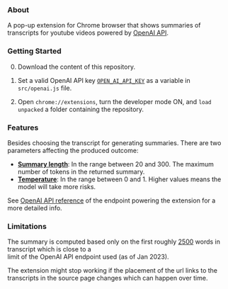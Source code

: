 ### About

A pop-up extension for Chrome browser that shows summaries of transcripts for youtube videos powered by [OpenAI API](https://beta.openai.com/examples/default-tldr-summary).

### Getting Started

0. Download the content of this repository.

1. Set a valid OpenAI API key [`OPEN_AI_API_KEY`](https://github.com/rfulekjames/youtube-transcripts-summary/blob/353f6c0cb0d417159f4e2d348343945f98f7a0df/src/openai.js#L5) as a variable in `src/openai.js` file.

2. Open `chrome://extensions`, turn the developer mode ON, and  `load unpacked` a folder containing the repository.

### Features

Besides choosing the transcript for generating summaries. There are two parameters affecting the produced outcome:
- **[Summary length](https://beta.openai.com/docs/api-reference/completions/create#completions/create-max_tokens)**: In the range between 20 and 300.  The maximum number of tokens in the returned summary.
- **[Temperature](https://beta.openai.com/docs/api-reference/completions/create#completions/create-temperature)**:  In the range between 0 and 1. Higher values means the model will take more risks. 

See [OpenAI API reference](https://beta.openai.com/examples/default-tldr-summary) of the endpoint powering the extension for a more detailed info.

### Limitations

The summary is computed based only on the first roughly  [2500](https://github.com/rfulekjames/youtube-transcripts-summary/blob/353f6c0cb0d417159f4e2d348343945f98f7a0df/src/openai.js#L7) words in transcript which is close to a  
limit of the OpenAI API endpoint used (as of Jan 2023).

The extension might stop working if the placement of the url links to the transcripts in the source page changes which can happen over time.
